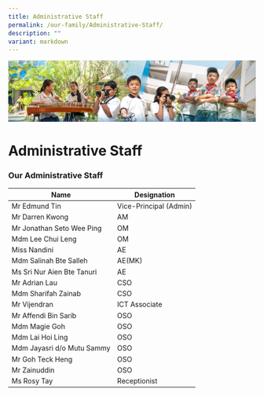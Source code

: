 ```yaml
---
title: Administrative Staff
permalink: /our-family/Administrative-Staff/
description: ""
variant: markdown
---
```

![](/images/AboutUs.jpg)


Administrative Staff
====================

### **Our Administrative Staff**

| Name              | Designation |
|----------------------------|------------------------|
| Mr Edmund Tin              | Vice-Principal (Admin) |
| Mr Darren Kwong            | AM                     |
| Mr Jonathan Seto Wee Ping  | OM                   |
| Mdm Lee Chui Leng           | OM                   |
| Miss Nandini               | AE                     |
| Mdm Salinah Bte Salleh     | AE(MK)                 |
| Ms Sri Nur Aien Bte Tanuri               | AE                     |
| Mr Adrian Lau              | CSO                    |
| Mdm Sharifah Zainab        | CSO                    |
| Mr Vijendran               | ICT Associate          |
| Mr Affendi Bin Sarib       | OSO                    |
| Mdm Magie Goh              | OSO                    |
| Mdm Lai Hoi Ling           | OSO                    |
| Mdm Jayasri d/o Mutu Sammy | OSO                    |
| Mr Goh Teck Heng           | OSO                    |
| Mr Zainuddin               | OSO                    |
| Ms Rosy Tay                | Receptionist           |